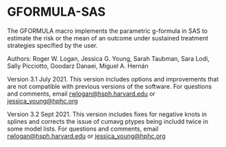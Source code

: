 # GFORMULA-SAS
The GFORMULA macro implements the parametric g-formula in SAS to estimate the risk or the mean of an outcome under sustained treatment strategies specified by the user.

Authors: Roger W. Logan, Jessica G. Young, Sarah Taubman, Sara Lodi, Sally Picciotto, Goodarz Danaei, Miguel A. Hernán

Version 3.1 July 2021. This version includes options and improvements that are not compatible with previous versions of the software. For questions and comments, email rwlogan@hsph.harvard.edu or jessica_young@hphc.org

Version 3.2 Sept 2021. This version includes fixes for negative knots in splines and corrects the issue of cumavg ptypes being includd twice in some model lists. For questions and comments, email rwlogan@hsph.harvard.edu or jessica_young@hphc.org
